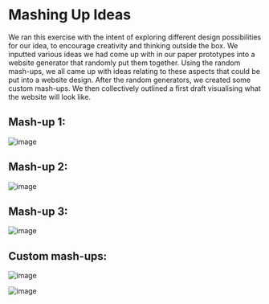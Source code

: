 # Mashing Up Ideas

We ran this exercise with the intent of exploring different design possibilities for our idea, 
to encourage creativity and thinking outside the box.
We inputted various ideas we had come up with in our paper prototypes into a website generator that randomly put them together.
Using the random mash-ups, we all came up with ideas relating to these aspects that could be put into a website design.
After the random generators, we created some custom mash-ups.
We then collectively outlined a first draft visualising what the website will look like.

## Mash-up 1:
![image](https://user-images.githubusercontent.com/45073537/116727577-a9b45880-a9dc-11eb-96f2-0aec0988141d.png)

## Mash-up 2:
![image](https://user-images.githubusercontent.com/45073537/116727644-bcc72880-a9dc-11eb-8255-3678740f0c8e.png)

## Mash-up 3:
![image](https://user-images.githubusercontent.com/45073537/116727691-cbaddb00-a9dc-11eb-93d8-546c564966de.png)

## Custom mash-ups:
![image](https://user-images.githubusercontent.com/45073537/116727747-e08a6e80-a9dc-11eb-971b-564fdf4225d7.png)

![image](https://user-images.githubusercontent.com/45073537/116727811-f4ce6b80-a9dc-11eb-99ac-56cd745f9a89.png)

